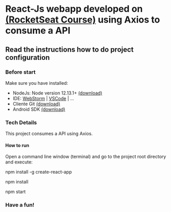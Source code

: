 # React-Js webapp developed on [(RocketSeat Course)](https://app.rocketseat.com.br/node/curso-react-js) using Axios to consume a API

## Read the instructions how to do project configuration

### Before start

Make sure you have installed:
* NodeJs: Node version 12.13.1+ [(download)](https://nodejs.org/en/download)
* IDE: [WebStorm](https://www.jetbrains.com/pt-br/webstorm/download) | [VSCode](https://code.visualstudio.com/download) | ... 
* Cliente Git [(download)](https://git-scm.com/downloads)
* Android SDK [(download)](https://developer.android.com/studio)

### Tech Details

This project consumes a API using Axios.

#### How to run

Open a command line window (terminal) and go to the project root directory and execute:

npm install -g create-react-app

npm install

npm start

### Have a fun!
